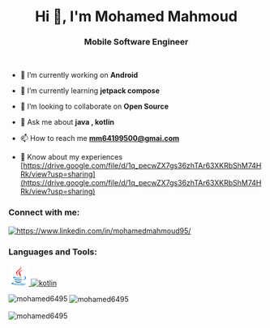 <h1 align="center">Hi 👋, I'm Mohamed Mahmoud</h1>
<h3 align="center">Mobile Software Engineer</h3>


<p align="left"> <a href="https://twitter.com/" target="blank"><img src="https://img.shields.io/twitter/follow/?logo=twitter&style=for-the-badge" alt="" /></a> </p>

- 🔭 I’m currently working on **Android**

- 🌱 I’m currently learning **jetpack compose**

- 👯 I’m looking to collaborate on **Open Source**

- 💬 Ask me about **java , kotlin**

- 📫 How to reach me **mm64199500@gmai.com**

- 📄 Know about my experiences [https://drive.google.com/file/d/1q_pecwZX7gs36zhTAr63XKRbShM74HRk/view?usp=sharing](https://drive.google.com/file/d/1q_pecwZX7gs36zhTAr63XKRbShM74HRk/view?usp=sharing)

<h3 align="left">Connect with me:</h3>
<p align="left">
<a href="https://linkedin.com/in/mohamedmahmoud95/"
   target="blank"><img align="center" src="https://raw.githubusercontent.com/rahuldkjain/github-profile-readme-generator/master/src/images/icons/Social/linked-in-alt.svg" alt="https://www.linkedin.com/in/mohamedmahmoud95/" height="30" width="40" /></a>
</p>

<h3 align="left">Languages and Tools:</h3>
<p align="left"> <a href="https://www.java.com" target="_blank" rel="noreferrer"> <img src="https://raw.githubusercontent.com/devicons/devicon/master/icons/java/java-original.svg" alt="java" width="40" height="40"/> </a> <a href="https://kotlinlang.org" target="_blank" rel="noreferrer"> <img src="https://www.vectorlogo.zone/logos/kotlinlang/kotlinlang-icon.svg" alt="kotlin" width="40" height="40"/> </a> </p>

<p><img align="left" src="https://github-readme-stats.vercel.app/api/top-langs?username=mohamed6495&show_icons=true&locale=en&layout=compact" alt="mohamed6495" /></p>

<p>&nbsp;<img align="center" src="https://github-readme-stats.vercel.app/api?username=mohamed6495&show_icons=true&locale=en" alt="mohamed6495" /></p>

<p><img align="center" src="https://github-readme-streak-stats.herokuapp.com/?user=mohamed6495&" alt="mohamed6495" /></p>
